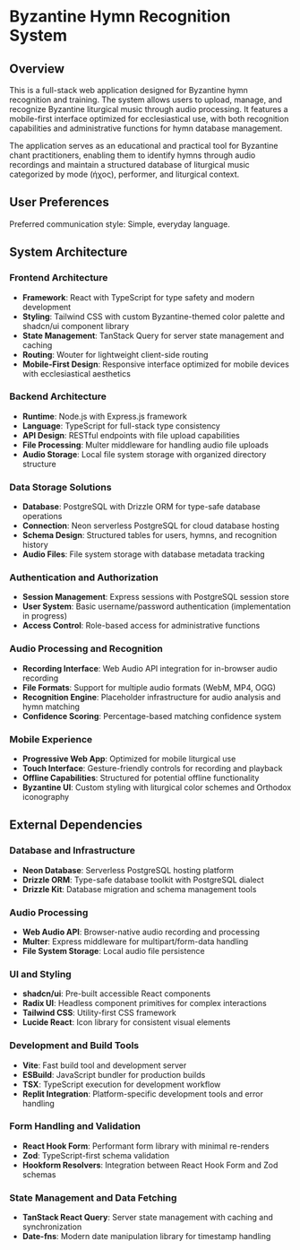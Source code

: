 # Byzantine Hymn Recognition System

## Overview

This is a full-stack web application designed for Byzantine hymn recognition and training. The system allows users to upload, manage, and recognize Byzantine liturgical music through audio processing. It features a mobile-first interface optimized for ecclesiastical use, with both recognition capabilities and administrative functions for hymn database management.

The application serves as an educational and practical tool for Byzantine chant practitioners, enabling them to identify hymns through audio recordings and maintain a structured database of liturgical music categorized by mode (ήχος), performer, and liturgical context.

## User Preferences

Preferred communication style: Simple, everyday language.

## System Architecture

### Frontend Architecture
- **Framework**: React with TypeScript for type safety and modern development
- **Styling**: Tailwind CSS with custom Byzantine-themed color palette and shadcn/ui component library
- **State Management**: TanStack Query for server state management and caching
- **Routing**: Wouter for lightweight client-side routing
- **Mobile-First Design**: Responsive interface optimized for mobile devices with ecclesiastical aesthetics

### Backend Architecture
- **Runtime**: Node.js with Express.js framework
- **Language**: TypeScript for full-stack type consistency
- **API Design**: RESTful endpoints with file upload capabilities
- **File Processing**: Multer middleware for handling audio file uploads
- **Audio Storage**: Local file system storage with organized directory structure

### Data Storage Solutions
- **Database**: PostgreSQL with Drizzle ORM for type-safe database operations
- **Connection**: Neon serverless PostgreSQL for cloud database hosting
- **Schema Design**: Structured tables for users, hymns, and recognition history
- **Audio Files**: File system storage with database metadata tracking

### Authentication and Authorization
- **Session Management**: Express sessions with PostgreSQL session store
- **User System**: Basic username/password authentication (implementation in progress)
- **Access Control**: Role-based access for administrative functions

### Audio Processing and Recognition
- **Recording Interface**: Web Audio API integration for in-browser audio recording
- **File Formats**: Support for multiple audio formats (WebM, MP4, OGG)
- **Recognition Engine**: Placeholder infrastructure for audio analysis and hymn matching
- **Confidence Scoring**: Percentage-based matching confidence system

### Mobile Experience
- **Progressive Web App**: Optimized for mobile liturgical use
- **Touch Interface**: Gesture-friendly controls for recording and playback
- **Offline Capabilities**: Structured for potential offline functionality
- **Byzantine UI**: Custom styling with liturgical color schemes and Orthodox iconography

## External Dependencies

### Database and Infrastructure
- **Neon Database**: Serverless PostgreSQL hosting platform
- **Drizzle ORM**: Type-safe database toolkit with PostgreSQL dialect
- **Drizzle Kit**: Database migration and schema management tools

### Audio Processing
- **Web Audio API**: Browser-native audio recording and processing
- **Multer**: Express middleware for multipart/form-data handling
- **File System Storage**: Local audio file persistence

### UI and Styling
- **shadcn/ui**: Pre-built accessible React components
- **Radix UI**: Headless component primitives for complex interactions
- **Tailwind CSS**: Utility-first CSS framework
- **Lucide React**: Icon library for consistent visual elements

### Development and Build Tools
- **Vite**: Fast build tool and development server
- **ESBuild**: JavaScript bundler for production builds
- **TSX**: TypeScript execution for development workflow
- **Replit Integration**: Platform-specific development tools and error handling

### Form Handling and Validation
- **React Hook Form**: Performant form library with minimal re-renders
- **Zod**: TypeScript-first schema validation
- **Hookform Resolvers**: Integration between React Hook Form and Zod schemas

### State Management and Data Fetching
- **TanStack React Query**: Server state management with caching and synchronization
- **Date-fns**: Modern date manipulation library for timestamp handling